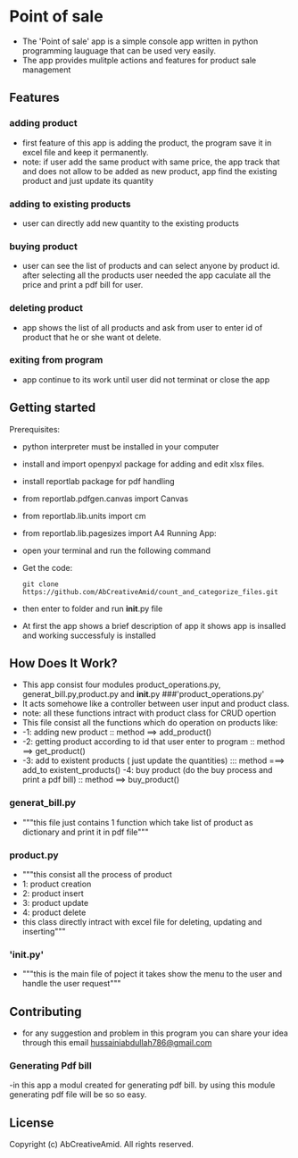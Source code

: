 # Point of sale
- The 'Point of sale' app is a simple console app written in python programming lauguage that can be used very easily.
- The app provides mulitple actions and features for product sale management
## Features
### adding product
- first feature of this app is adding the product, the program save it in excel file and keep it permanently.
- note: if user add the same product with same price, the app track that and does not allow to be added as new product, app find the existing product and just update its quantity
### adding to existing products
- user can directly add new quantity to the existing products
### buying product
- user can see the list of products and can select anyone by product id. after selecting all the products user needed the app caculate all the price and print a pdf bill for user.
### deleting product
- app shows the list of all products and ask from user to enter id of product that he or she want ot delete.
### exiting from program
- app continue to its work until user did not terminat or close the app
## Getting started
Prerequisites:
- python interpreter must be installed in your computer
- install and import openpyxl package for adding and edit xlsx files.
- install reportlab package for pdf handling
- from reportlab.pdfgen.canvas import Canvas
- from reportlab.lib.units import cm
- from reportlab.lib.pagesizes import A4
Running App:
- open your terminal and run the following command
- Get the code:
    ```
    git clone https://github.com/AbCreativeAmid/count_and_categorize_files.git
    ```

- then enter to folder and run __init__.py file
- At first the app shows a brief description of app it shows app is insalled and working successfuly
  is installed
## How Does It Work?
- This app consist four modules product_operations.py, generat_bill.py,product.py and __init__.py
###'product_operations.py' 
- It acts somehowe like a controller between user input and product class.
- note: all these functions intract with product class for CRUD opertion
-    This file consist all the functions which do operation on products
    like:
-    -1: adding new product  :: method ==> add_product()
-    -2: getting product according to id that user enter to program :: method ==> get_product()
-    -3: add to existent products ( just update the quantities) ::: method ===> add_to 		existent_products()
    -4: buy product (do the buy process and print a pdf bill) :: method ==> buy_product()
### generat_bill.py
- """this file just contains 1 function which take list of product as dictionary and print it in pdf file"""
### product.py
- """this consist all the process of product 
-    1: product creation
-    2: product insert 
-    3: product update
-    4: product delete
-    this class directly intract with excel file for deleting, updating and inserting"""
### '__init__.py'
- """this is the main file of poject it takes show the menu to the user and handle the user request"""
## Contributing
- for any suggestion and problem in this program you can share your idea through this email hussainiabdullah786@gmail.com
### Generating Pdf bill
-in this app a modul created for generating pdf bill. by using this module generating pdf file will be so so easy.
## License
Copyright (c) AbCreativeAmid. All rights reserved.
